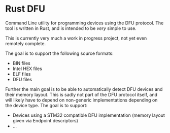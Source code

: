 # Rust DFU

Command Line utility for programming devices using the DFU protocol. The tool
is written in Rust, and is intended to be _very_ simple to use. 

This is currently very much a work in progress project, not yet even remotely complete.

The goal is to support the following source formats:
- BIN files
- Intel HEX files
- ELF files
- DFU files

Further the main goal is to be able to automatically detect DFU devices and their memory layout.
This is sadly not part of the DFU protocol itself, and will likely have to depend on non-generic
implementations depending on the device type. The goal is to support:
- Devices using a STM32 compatible DFU implementation (memory layout given via Endpoint descriptors)
- ...


